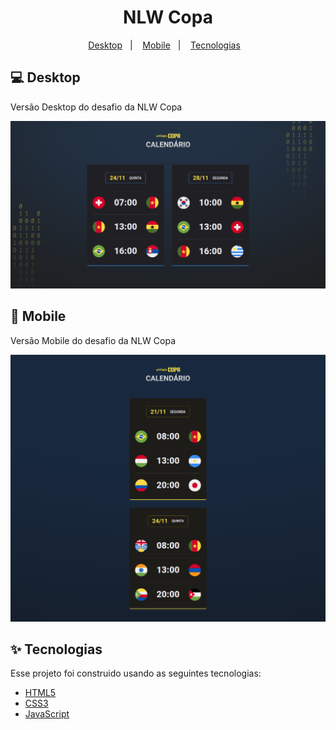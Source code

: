 #

<h1 align="center">NLW Copa</h1>

<p align="center">
  <a href="#-desktop">Desktop</a>&nbsp;&nbsp;&nbsp;|&nbsp;&nbsp;&nbsp;
  <a href="#-mobile">Mobile</a>&nbsp;&nbsp;&nbsp;|&nbsp;&nbsp;&nbsp;
  <a href="#-tecnologias">Tecnologias</a>&nbsp;&nbsp;&nbsp;
</p>


## 💻 Desktop

Versão Desktop do desafio da NLW Copa

<img src="./Desktop/assets/desktop.png" alt="Logo da NLW Copa" />


## 📱 Mobile

Versão Mobile do desafio da NLW Copa

<img src="./Mobile/assets/mobile.png" alt="Logo da NLW Copa" />


## ✨ Tecnologias

Esse projeto foi construido usando as seguintes tecnologias:

- [HTML5](https://www.w3schools.com/html/)
- [CSS3](https://www.w3schools.com/css/)
- [JavaScript](https://www.javascript.com/)